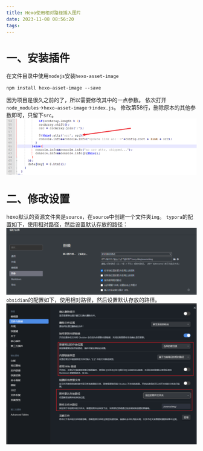 ```yaml
---
title: Hexo使用相对路径插入图片
date: 2023-11-08 08:56:20
tags:
---
```

# 一、安装插件
在文件目录中使用`nodejs`安装`hexo-asset-image`
```Shell
npm install hexo-asset-image --save
```
因为项目是很久之前的了，所以需要修改其中的一点参数。
依次打开`node_modules`->`hexo-asset-image`->`index.js`。
修改第58行，删除原本的其他参数即可，只留下`src`。
![](../img/Pasted%20image%2020231108090016.png)
# 二、修改设置
hexo默认的资源文件夹是`source`，在`source`中创建一个文件夹`img`。
`typora`的配置如下，使用相对路径，然后设置默认存放的路径：
![](../img/Pasted%20image%2020231108090606.png)
`obsidian`的配置如下，使用相对路径，然后设置默认存放的路径。
![](../img/Pasted%20image%2020231108092415.png)
